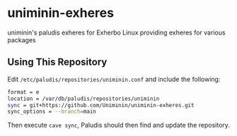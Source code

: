 # uniminin-exheres
uniminin's paludis exheres for Exherbo Linux providing exheres for various packages

## Using This Repository
Edit `/etc/paludis/repositories/uniminin.conf` and include the following:
```bash
format = e
location = /var/db/paludis/repositories/uniminin
sync = git+https://github.com/Uniminin/uniminin-exheres.git
sync_options = --branch=main
```
Then execute `cave sync`, Paludis should then find and update the repository.
